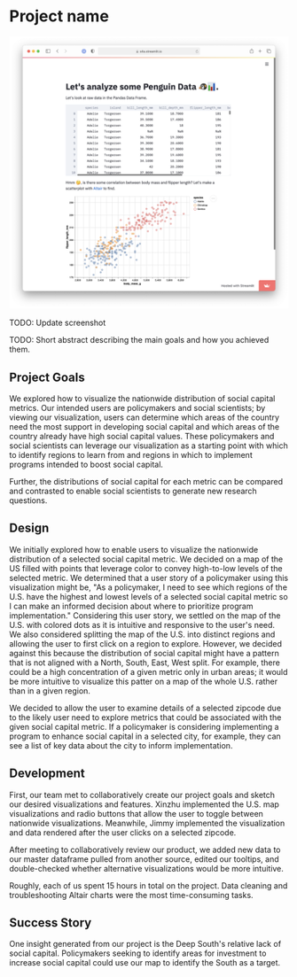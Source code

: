 # Project name

![A screenshot of your application. Could be a GIF.](screenshot.png)

TODO: Update screenshot

TODO: Short abstract describing the main goals and how you achieved them.

## Project Goals

We explored how to visualize the nationwide distribution of social capital metrics. Our intended users are policymakers and social scientists; by viewing our visualization, users can determine which areas of the country need the most support in developing social capital and which areas of the country already have high social capital values. These policymakers and social scientists can leverage our visualization as a starting point with which to identify regions to learn from and regions in which to implement programs intended to boost social capital.

Further, the distributions of social capital for each metric can be compared and contrasted to enable social scientists to generate new research questions.

## Design

We initially explored how to enable users to visualize the nationwide distribution of a selected social capital metric. We decided on a map of the US filled with points that leverage color to convey high-to-low levels of the selected metric. We determined that a user story of a policymaker using this visualization might be, "As a policymaker, I need to see which regions of the U.S. have the highest and lowest levels of a selected social capital metric so I can make an informed decision about where to prioritize program implementation." Considering this user story, we settled on the map of the U.S. with colored dots as it is intuitive and responsive to the user's need. We also considered splitting the map of the U.S. into distinct regions and allowing the user to first click on a region to explore. However, we decided against this because the distribution of social capital might have a pattern that is not aligned with a North, South, East, West split. For example, there could be a high concentration of a given metric only in urban areas; it would be more intuitive to visualize this patter on a map of the whole U.S. rather than in a given region.

We decided to allow the user to examine details of a selected zipcode due to the likely user need to explore metrics that could be associated with the given social capital metric. If a policymaker is considering implementing a program to enhance social capital in a selected city, for example, they can see a list of key data about the city to inform implementation.

## Development

First, our team met to collaboratively create our project goals and sketch our desired visualizations and features. Xinzhu implemented the U.S. map visualizations and radio buttons that allow the user to toggle between nationwide visualizations. Meanwhile, Jimmy implemented the visualization and data rendered after the user clicks on a selected zipcode.

After meeting to collaboratively review our product, we added new data to our master dataframe pulled from another source, edited our tooltips, and double-checked whether alternative visualizations would be more intuitive.

Roughly, each of us spent 15 hours in total on the project. Data cleaning and troubleshooting Altair charts were the most time-consuming tasks.

## Success Story

One insight generated from our project is the Deep South's relative lack of social capital. Policymakers seeking to identify areas for investment to increase social capital could use our map to identify the South as a target.
